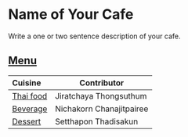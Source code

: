 # Name of Your Cafe

Write a one or two sentence description of your cafe.

## [Menu](menu.md)

| Cuisine                               | Contributor              |
|:--------------------------------------|--------------------------|
|  [Thai food](menu.md#thai-food)       | Jiratchaya Thongsuthum   |
| [Beverage](menu.md#beverage-menu)     | Nichakorn Chanajitpairee |
| [Dessert](menu.md#Dessert)            | Setthapon Thadisakun     |
